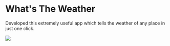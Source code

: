 # What's The Weather
Developed this extremely useful app which tells the weather of any place in just one click.






![](Demo.gif)
